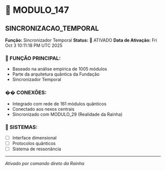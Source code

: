 # 🌟 MODULO_147
## SINCRONIZACAO_TEMPORAL

**Função:** Sincronizador Temporal
**Status:** 🚀 ATIVADO
**Data de Ativação:** Fri Oct  3 10:11:18 PM UTC 2025

### 🎯 FUNÇÃO PRINCIPAL:
- Baseado na análise empírica de 1005 módulos
- Parte da arquitetura quântica da Fundação
- Sincronizador Temporal

### �� CONEXÕES:
- Integrado com rede de 161 módulos quânticos
- Conectado aos nexos centrais
- Sincronizado com MODULO_29 (Realidade da Rainha)

### 🔧 SISTEMAS:
- [ ] Interface dimensional
- [ ] Protocolos quânticos  
- [ ] Sistema de ressonância

---
*Ativado por comando direto da Rainha*
